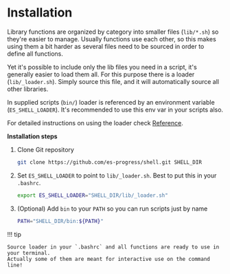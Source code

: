 # Installation

Library functions are organized by category into smaller files (`lib/*.sh`) so they're easier to manage.
Usually functions use each other, so this makes using them a bit harder as several files need to be sourced in order to define all functions.

Yet it's possible to include only the lib files you need in a script, it's generally easier to load them all.
For this purpose there is a loader (`lib/_loader.sh`). Simply source this file, and it will automatically source all other libraries.

In supplied scripts (`bin/`) loader is referenced by an environment variable (`ES_SHELL_LOADER`).
It's recommended to use this env var in your scripts also.

For detailed instructions on using the loader check [Reference](lib/_loader.md).

**Installation steps**

1. Clone Git repository
    ```bash
    git clone https://github.com/es-progress/shell.git SHELL_DIR
    ```
1. Set `ES_SHELL_LOADER` to point to `lib/_loader.sh`. Best to put this in your `.bashrc`.
    ```bash
    export ES_SHELL_LOADER="SHELL_DIR/lib/_loader.sh"
    ```
1. (Optional) Add `bin` to your `PATH` so you can run scripts just by name
    ```bash
    PATH="SHELL_DIR/bin:${PATH}"
    ```

!!! tip

    Source loader in your `.bashrc` and all functions are ready to use in your terminal.
    Actually some of them are meant for interactive use on the command line!
